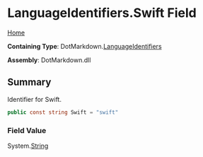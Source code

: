 # LanguageIdentifiers\.Swift Field

[Home](../../../README.md)

**Containing Type**: DotMarkdown\.[LanguageIdentifiers](../README.md)

**Assembly**: DotMarkdown\.dll

## Summary

Identifier for Swift\.

```csharp
public const string Swift = "swift"
```

### Field Value

System\.[String](https://docs.microsoft.com/en-us/dotnet/api/system.string)

